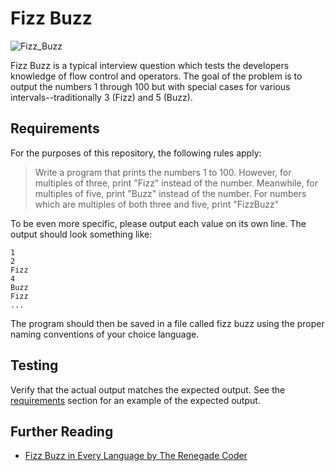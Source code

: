 # Fizz Buzz

![Fizz_Buzz][1]

Fizz Buzz is a typical interview question which tests the developers knowledge
of flow control and operators. The goal of the problem is to output the
numbers 1 through 100 but with special cases for various intervals--traditionally
3 (Fizz) and 5 (Buzz).

## Requirements

For the purposes of this repository, the following rules apply:

> Write a program that prints the numbers 1 to 100. However, for multiples of three,
> print "Fizz" instead of the number. Meanwhile, for multiples of five, print "Buzz"
> instead of the number. For numbers which are multiples of both three and five,
> print "FizzBuzz"

To be even more specific, please output each value on its own line. The output
should look something like:

```console
1
2
Fizz
4
Buzz
Fizz
...
```

The program should then be saved in a file called fizz buzz using the proper
naming conventions of your choice language.

## Testing

Verify that the actual output matches the expected output. See the
[requirements][3] section for an example of the expected output.

## Further Reading

-   [Fizz Buzz in Every Language by The Renegade Coder][2]

[1]: ../assets/Fizz_Buzz.png

[2]: https://therenegadecoder.com/series/fizz-buzz-in-every-language/

[3]: #requirements
